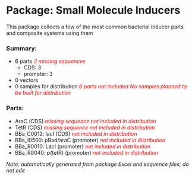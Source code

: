 # Package: Small Molecule Inducers

This package collects a few of the most common bacterial inducer parts and composite systems using them

### Summary:

- 6 parts _<span style="color:red">2 missing sequences</span>_
    - CDS: 3
    - promoter: 3
- 0 vectors
- 0 samples for distribution _<span style="color:red">6 parts not included</span>_ _<span style="color:red">No samples planned to be built for distribution</span>_

### Parts:

- AraC (CDS) _<span style="color:red">missing sequence</span>_ _<span style="color:red">not included in distribution</span>_
- TetR (CDS) _<span style="color:red">missing sequence</span>_ _<span style="color:red">not included in distribution</span>_
- BBa_C0012: lacI (CDS) _<span style="color:red">not included in distribution</span>_
- BBa_I0500: pBad/araC (promoter) _<span style="color:red">not included in distribution</span>_
- BBa_R0010: LacI (promoter) _<span style="color:red">not included in distribution</span>_
- BBa_R0040: p(tetR) (promoter) _<span style="color:red">not included in distribution</span>_

_Note: automatically generated from package Excel and sequence files; do not edit_
